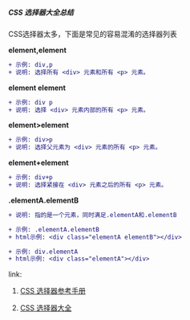 ##### CSS 选择器大全总结

CSS选择器太多，下面是常见的容易混淆的选择器列表

**element,element**

```diff
+ 示例: div,p	
+ 说明: 选择所有 <div> 元素和所有 <p> 元素。	
```

**element element**	

```diff
+ 示例: div p	
+ 说明: 选择 <div> 元素内部的所有 <p> 元素。	
```

**element>element**

```diff	
+ 示例: div>p	
+ 说明: 选择父元素为 <div> 元素的所有 <p> 元素。	
```
**element+element**	

```diff
+ 示例: div+p	
+ 说明: 选择紧接在 <div> 元素之后的所有 <p> 元素。
```	

**.elementA.elementB**

```diff
+ 说明: 指的是一个元素，同时满足.elementA和.elementB

+ 示例: .elementA.elementB
+ html示例: <div class="elementA elementB"></div>

+ 示例: div.elementA
+ html示例: <div class="elementA"></div>
```
link:

1. [CSS 选择器参考手册](https://www.w3school.com.cn/cssref/css_selectors.asp)

2. [CSS 选择器大全](https://www.cnblogs.com/ssjd/p/12894389.html)